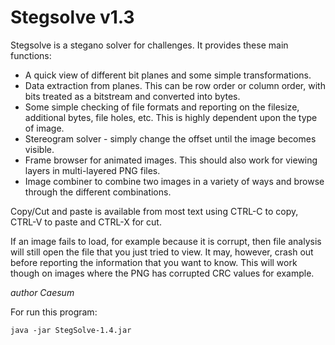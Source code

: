 # Stegsolve v1.3
Stegsolve is a stegano solver for challenges. It provides these main functions:
* A quick view of different bit planes and some simple transformations.
* Data extraction from planes. This can be row order or column order, with bits treated as a bitstream and converted into bytes.
* Some simple checking of file formats and reporting on the filesize, additional bytes, file holes, etc. This is highly dependent upon the type of image.
* Stereogram solver - simply change the offset until the image becomes visible.
* Frame browser for animated images. This should also work for viewing layers in multi-layered PNG files.
* Image combiner to combine two images in a variety of ways and browse through the different combinations.

Copy/Cut and paste is available from most text using CTRL-C to copy, CTRL-V to paste and CTRL-X for cut.

If an image fails to load, for example because it is corrupt, then file analysis will still open the file that you just tried to view. 
It may, however, crash out before reporting the information that you want to know. This will work though on images where the PNG has corrupted CRC values for example.

*author Caesum* 

For run this program:

    java -jar StegSolve-1.4.jar

